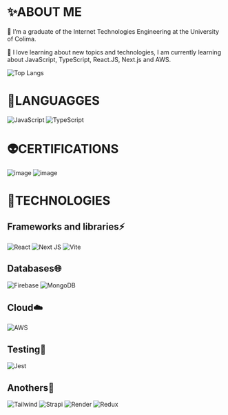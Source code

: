 # ✨ABOUT ME

🔭 I’m a graduate of the Internet Technologies Engineering at the University of Colima.

🌱 I love learning about new topics and technologies, I am currently learning about JavaScript, TypeScript, React.JS, Next.js and AWS.

![Top Langs](https://github-readme-stats.vercel.app/api/top-langs/?username=emmanuelanguiano12&size_weight=0.5&count_weight=0.5)

# 👾LANGUAGGES
![JavaScript](https://img.shields.io/badge/javascript-%23323330.svg?style=for-the-badge&logo=javascript&logoColor=%23F7DF1E)
![TypeScript](https://img.shields.io/badge/typescript-%23007ACC.svg?style=for-the-badge&logo=typescript&logoColor=white)

# 👽CERTIFICATIONS
![image](https://github.com/emmanuelanguiano12/emmanuelanguiano12/assets/139512099/caa0b0b8-b77f-4e0d-9be5-92d9b880b890)
![image](https://github.com/emmanuelanguiano12/emmanuelanguiano12/assets/139512099/e701ab97-4ee8-4f55-94dc-698dceaef010)

# 🚀TECHNOLOGIES
## Frameworks and libraries⚡
![React](https://img.shields.io/badge/React-20232A?style=for-the-badge&logo=react&logoColor=61DAFB)
![Next JS](https://img.shields.io/badge/Next-black?style=for-the-badge&logo=next.js&logoColor=white)
![Vite](https://img.shields.io/badge/Vite-B73BFE?style=for-the-badge&logo=vite&logoColor=FFD62E)

## Databases🌐
![Firebase](https://img.shields.io/badge/firebase-ffca28?style=for-the-badge&logo=firebase&logoColor=black)
![MongoDB](https://img.shields.io/badge/MongoDB-%234ea94b.svg?style=for-the-badge&logo=mongodb&logoColor=white)

## Cloud☁️
![AWS](https://img.shields.io/badge/AWS-%23FF9900.svg?style=for-the-badge&logo=amazon-aws&logoColor=white)

## Testing🧪
![Jest](https://img.shields.io/badge/-jest-%23C21325?style=for-the-badge&logo=jest&logoColor=white)

## Anothers🤖
![Tailwind](https://img.shields.io/badge/Tailwind_CSS-38B2AC?style=for-the-badge&logo=tailwind-css&logoColor=white)
![Strapi](https://img.shields.io/badge/strapi-%232E7EEA.svg?style=for-the-badge&logo=strapi&logoColor=white)
![Render](https://img.shields.io/badge/Render-%46E3B7.svg?style=for-the-badge&logo=render&logoColor=white)
![Redux](https://img.shields.io/badge/redux-%23593d88.svg?style=for-the-badge&logo=redux&logoColor=white)
